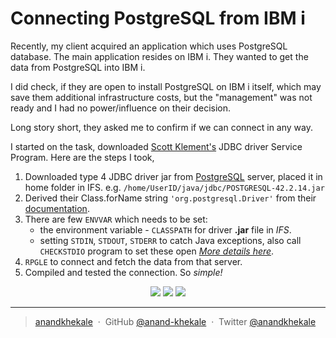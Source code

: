 # Connecting PostgreSQL from IBM i 

Recently, my client acquired an application which uses PostgreSQL database. The main application resides on IBM i. They wanted to get the data from PostgreSQL into IBM i. 

I did check, if they are open to install PostgreSQL on IBM i itself, which may save them additional infrastructure costs, but the "management" was not ready and I had no power/influence on their decision.

Long story short, they asked me to confirm if we can connect in any way.

I started on the task, downloaded [Scott Klement's](https://www.scottklement.com/jdbc/) JDBC driver Service Program. 
Here are the steps I took, 

1. Downloaded type 4 JDBC driver jar from [PostgreSQL](https://jdbc.postgresql.org) server, placed it in home folder in IFS. e.g. `/home/UserID/java/jdbc/POSTGRESQL-42.2.14.jar`
2. Derived their Class.forName string `'org.postgresql.Driver'` from their [documentation](https://jdbc.postgresql.org/documentation/documentation.html).
3. There are few `ENVVAR` which needs to be set:
    * the environment variable - `CLASSPATH` for driver **.jar** file in *IFS*.
    * setting `STDIN`, `STDOUT`, `STDERR` to catch Java exceptions, also call `CHECKSTDIO` program to set these open [*More details here*](https://www.ibm.com/developerworks/rational/cafe/docBodyAttachments/2681-102-2-7220/Troubleshooting_RPG_Calls_To_Java_v2.html).
4. `RPGLE` to connect and fetch the data from that server. 
5. Compiled and tested the connection. So *simple!*
</p>

<p align="center">

<img src="https://img.shields.io/badge/_-IBM i-blue">
<img src="https://img.shields.io/badge/_-PostgreSQL-lightgrey">
<img src="https://img.shields.io/badge/+-opensource-yellow">

</p>

---


> [anandkhekale](https://anand-khekale.github.io/) &nbsp;&middot;&nbsp;
> GitHub [@anand-khekale](https://github.com/anand-khekale) &nbsp;&middot;&nbsp;
> Twitter [@anandkhekale](https://twitter.com/anandkhekale)
